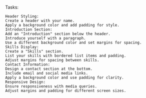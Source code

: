 Tasks:

    Header Styling:
    Create a header with your name.
    Apply a background color and add padding for style.
    Introduction Section:
    Add an "Introduction" section below the header.
    Introduce yourself with a paragraph.
    Use a different background color and set margins for spacing.
    Skills Display:
    Create a "Skills" section.
    List your skills with bordered list items and padding.
    Adjust margins for spacing between skills.
    Contact Information:
    Design a contact section at the bottom.
    Include email and social media links.
    Apply a background color and use padding for clarity.
    Responsive Design:
    Ensure responsiveness with media queries.
    Adjust margins and padding for different screen sizes.
